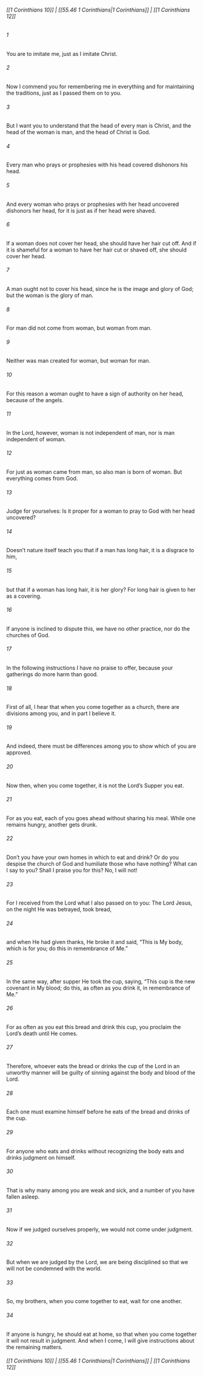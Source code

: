 
###### [[1 Corinthians 10]] | [[55.46 1 Corinthians|1 Corinthians]] | [[1 Corinthians 12]]

###### 1
You are to imitate me, just as I imitate Christ.
###### 2
Now I commend you for remembering me in everything and for maintaining the traditions, just as I passed them on to you.
###### 3
But I want you to understand that the head of every man is Christ, and the head of the woman is man, and the head of Christ is God.
###### 4
Every man who prays or prophesies with his head covered dishonors his head.
###### 5
And every woman who prays or prophesies with her head uncovered dishonors her head, for it is just as if her head were shaved.
###### 6
If a woman does not cover her head, she should have her hair cut off. And if it is shameful for a woman to have her hair cut or shaved off, she should cover her head.
###### 7
A man ought not to cover his head, since he is the image and glory of God; but the woman is the glory of man.
###### 8
For man did not come from woman, but woman from man.
###### 9
Neither was man created for woman, but woman for man.
###### 10
For this reason a woman ought to have a sign of authority on her head, because of the angels.
###### 11
In the Lord, however, woman is not independent of man, nor is man independent of woman.
###### 12
For just as woman came from man, so also man is born of woman. But everything comes from God.
###### 13
Judge for yourselves: Is it proper for a woman to pray to God with her head uncovered?
###### 14
Doesn’t nature itself teach you that if a man has long hair, it is a disgrace to him,
###### 15
but that if a woman has long hair, it is her glory? For long hair is given to her as a covering.
###### 16
If anyone is inclined to dispute this, we have no other practice, nor do the churches of God.
###### 17
In the following instructions I have no praise to offer, because your gatherings do more harm than good.
###### 18
First of all, I hear that when you come together as a church, there are divisions among you, and in part I believe it.
###### 19
And indeed, there must be differences among you to show which of you are approved.
###### 20
Now then, when you come together, it is not the Lord’s Supper you eat.
###### 21
For as you eat, each of you goes ahead without sharing his meal. While one remains hungry, another gets drunk.
###### 22
Don’t you have your own homes in which to eat and drink? Or do you despise the church of God and humiliate those who have nothing? What can I say to you? Shall I praise you for this? No, I will not!
###### 23
For I received from the Lord what I also passed on to you: The Lord Jesus, on the night He was betrayed, took bread,
###### 24
and when He had given thanks, He broke it and said, “This is My body, which is for you; do this in remembrance of Me.”
###### 25
In the same way, after supper He took the cup, saying, “This cup is the new covenant in My blood; do this, as often as you drink it, in remembrance of Me.”
###### 26
For as often as you eat this bread and drink this cup, you proclaim the Lord’s death until He comes.
###### 27
Therefore, whoever eats the bread or drinks the cup of the Lord in an unworthy manner will be guilty of sinning against the body and blood of the Lord.
###### 28
Each one must examine himself before he eats of the bread and drinks of the cup.
###### 29
For anyone who eats and drinks without recognizing the body eats and drinks judgment on himself.
###### 30
That is why many among you are weak and sick, and a number of you have fallen asleep.
###### 31
Now if we judged ourselves properly, we would not come under judgment.
###### 32
But when we are judged by the Lord, we are being disciplined so that we will not be condemned with the world.
###### 33
So, my brothers, when you come together to eat, wait for one another.
###### 34
If anyone is hungry, he should eat at home, so that when you come together it will not result in judgment. And when I come, I will give instructions about the remaining matters.

###### [[1 Corinthians 10]] | [[55.46 1 Corinthians|1 Corinthians]] | [[1 Corinthians 12]]

